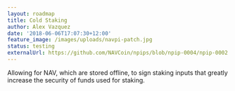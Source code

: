 ```yaml
---
layout: roadmap
title: Cold Staking
author: Alex Vazquez
date: '2018-06-06T17:07:30+12:00'
feature_image: /images/uploads/navpi-patch.jpg
status: testing
externalUrl: https://github.com/NAVCoin/npips/blob/npip-0004/npip-0002.mediawiki
---
```


Allowing for NAV, which are stored offline, to sign staking inputs that greatly increase the security of funds used for&nbsp;staking.
